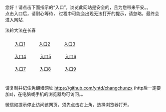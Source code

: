 您好！请点击下面指示的“入口”，浏览此网站是安全的，且为您带来平安。。 <br/>
点击入口后，请耐心等待， 过程中可能会出现无法打开的提示，请忽略，最终会进入网站. </br>

法轮大法在长春<br/>
<div style="padding:10px"><a style="margin:20px" target="_blank" href="https://dni56jjgoywcd.cloudfront.net/2Qpsp?vvezge" id="ccLink1" rel="nofollow">入口1</a> <a target="_blank" style="margin:20px" href="https://d2icrglet1phs0.cloudfront.net/2Qpsp?ijjqswz" id="ccLink2" rel="nofollow">入口2</a> <a style="margin:20px" target="_blank" href="https://d3u21lko8gr75w.cloudfront.net/2Qpsp?weqxhvoj" id="ccLink3" rel="nofollow">入口3</a></div>

<div style="padding:10px" ><a style="margin:20px" target="_blank" href="https://dni56jjgoywcd.cloudfront.net/2Qpsp?vvezge" id="ccLink4" rel="nofollow">入口4</a> <a style="margin:20px" href="https://d2icrglet1phs0.cloudfront.net/2Qpsp?ijjqswz" target="_blank" id="ccLink5" rel="nofollow">入口5</a> <a style="margin:20px" href="https://d3u21lko8gr75w.cloudfront.net/2Qpsp?weqxhvoj" target="_blank" id="ccLink6" rel="nofollow">入口6</a></div>

<div style="padding:10px"><a style="margin:20px" target="_blank" href="https://dni56jjgoywcd.cloudfront.net/2Qpsp?vvezge" id="ccLink7" rel="nofollow">入口7</a> <a style="margin:20px" href="https://d2icrglet1phs0.cloudfront.net/2Qpsp?ijjqswz" target="_blank" id="ccLink8" rel="nofollow">入口8</a> <a style="margin:20px" target="_blank" href="https://d3u21lko8gr75w.cloudfront.net/2Qpsp?weqxhvoj" id="ccLink9" rel="nofollow">入口9</a></div>

<br/>



请复制并记住免翻墙网址 https://github.com/yntd/changchunzx (http后一定要加s)，在电脑或手机的浏览器均可访问。。<br/>

微信如提示停止访问该网页，须先点击右上角，选择浏览器打开。
